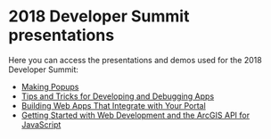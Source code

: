 # 2018 Developer Summit presentations

Here you can access the presentations and demos used for the 2018 Developer Summit:


* [Making Popups](http://hgonzago.github.io/DevSummit-presentations/Dev-Summit-2018/Popups/)
* [Tips and Tricks for Developing and Debugging Apps](http://hgonzago.github.io/DevSummit-presentations/Dev-Summit-2018/Dev-debug-tips)
* [Building Web Apps That Integrate with Your Portal](http://hgonzago.github.io/DevSummit-presentations/Dev-Summit-2018/Integrate-apps-portal/)
* [Getting Started with Web Development and the ArcGIS API for JavaScript](http://hgonzago.github.io/DevSummit-presentations/Dev-Summit-2018/Getting-started-web-dev)
